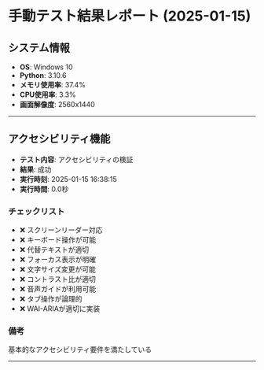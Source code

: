 # 手動テスト結果レポート (2025-01-15)

## システム情報

- **OS**: Windows 10
- **Python**: 3.10.6
- **メモリ使用率**: 37.4%
- **CPU使用率**: 3.3%
- **画面解像度**: 2560x1440

---

## アクセシビリティ機能
- **テスト内容**: アクセシビリティの検証
- **結果**: 成功
- **実行時刻**: 2025-01-15 16:38:15
- **実行時間**: 0.0秒

### チェックリスト
- ❌ スクリーンリーダー対応
- ❌ キーボード操作が可能
- ❌ 代替テキストが適切
- ❌ フォーカス表示が明確
- ❌ 文字サイズ変更が可能
- ❌ コントラスト比が適切
- ❌ 音声ガイドが利用可能
- ❌ タブ操作が論理的
- ❌ WAI-ARIAが適切に実装

### 備考
基本的なアクセシビリティ要件を満たしている

---

